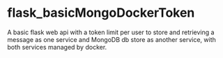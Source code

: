 # flask_basicMongoDockerToken
A basic flask web api with a token limit per user to store and retrieving a message as one service and MongoDB db store as another service, with both services managed by docker.
